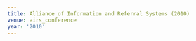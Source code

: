 ```yaml
---
title: Alliance of Information and Referral Systems (2010)
venue: airs_conference
year: '2010'
---
```

